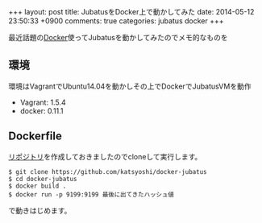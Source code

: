 +++
layout: post
title: JubatusをDocker上で動かしてみた
date: 2014-05-12 23:50:33 +0900
comments: true
categories: jubatus docker
+++

最近話題の[Docker](https://www.docker.io/)使ってJubatusを動かしてみたのでメモ的なものを

## 環境
環境はVagrantでUbuntu14.04を動かしその上でDockerでJubatusVMを動作

- Vagrant: 1.5.4
- docker: 0.11.1

## Dockerfile

[リポジトリ](https://github.com/katsyoshi/docker-jubatus)を作成しておきましたのでcloneして実行します。

```
$ git clone https://github.com/katsyoshi/docker-jubatus
$ cd docker-jubatus
$ docker build .
$ docker run -p 9199:9199 最後に出てきたハッシュ値
```

で動きはじめます。

